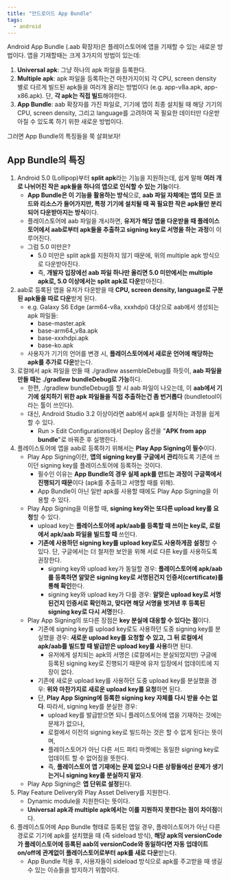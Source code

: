 ```yaml
---
title: "안드로이드 App Bundle"
tags:
  - android
---
```


Android App Bundle (.aab 확장자)은 플레이스토어에 앱을 기재할 수 있는 새로운 방법이다. 앱을 기재할때는 크게 3가지의 방법이 있는데:

1. **Universal apk**: 그냥 하나의 apk 파일을 등록한다.
2. **Multiple apk**: apk 파일을 등록하는건 마찬가지이되 각 CPU, screen density 별로 다르게 빌드된 apk들을 여러개 올리는 방법이다 (e.g. app-v8a.apk, app-x86.apk).
단, **각 apk는 직접 빌드**해야한다.
3. **App Bundle**: aab 확장자를 가진 파일로, 기기에 앱이 최종 설치될 때 해당 기기의 CPU, screen density, 그리고 language를 고려하여 꼭 필요한 데이터만 다운받아질 수 있도록 하기 위한 새로운 방법이다.

그러면 App Bundle의 특징들을 쭉 살펴보자!

## App Bundle의 특징

1. Android 5.0 (Lollipop)부터 **split apk**라는 기능을 지원하는데, 쉽게 말해 **여러 개로 나뉘어진 작은 apk들을 하나의 앱으로 인식할 수 있는 기능**이다.
    - **App Bundle은 이 기능을 활용하는 방식**으로, **aab 파일 자체에는 앱의 모든 코드와 리소스가 들어가지만, 특정 기기에 설치될 때 꼭 필요한 작은 apk들만 분리되어 다운받아지는 방식**이다.
    - 플레이스토어에 aab 파일을 개시하면, **유저가 해당 앱을 다운받을 때 플레이스토어에서 aab로부터 apk들을 추출하고 signing key로 서명을 하는 과정**이 이루어진다.
    - 그럼 5.0 미만은?
        - 5.0 미만은 split apk를 지원하지 않기 때문에, 위의 multiple apk 방식으로 다운받아진다.
        - 즉, **개발자 입장에선 aab 파일 하나만 올리면 5.0 미만에서는 multiple apk로, 5.0 이상에서는 split apk로 다운**받아진다.
2. aab로 등록된 앱을 유저가 다운받을 때 **CPU, screen density, language로 구분된 apk들을 따로 다운**받게 된다.
    - e.g. Galaxy S6 Edge (arm64-v8a, xxxhdpi) 대상으로 aab에서 생성되는 apk 파일들:
        - base-master.apk
        - base-arm64_v8a.apk
        - base-xxxhdpi.apk
        - base-ko.apk
    - 사용자가 기기의 언어를 변경 시, **플레이스토어에서 새로운 언어에 해당하는 apk를 추가로 다운**받는다.
3. 로컬에서 apk 파일을 만들 때 ./gradlew assembleDebug를 하듯이, **aab 파일을 만들 때는 ./gradlew bundleDebug로 가능**하다.
    - 한편, ./gradlew bundleDebug를 할 시 aab 파일이 나오는데, 이 **aab에서 기기에 설치하기 위한 apk 파일들을 직접 추출하는건 좀 번거롭다** (bundletool이라는 툴이 쓰인다).
    - 대신, Android Studio 3.2 이상이라면 aab에서 apk를 설치하는 과정을 쉽게 할 수 있다.
        - Run > Edit Configurations에서 Deploy 옵션을 "**APK from app bundle**"로 바꿔준 후 실행한다.
4. 플레이스토어에 앱을 aab로 등록하기 위해서는 **Play App Signing이 필수**이다.
    - Play App Signing이란, **앱의 signing key를 구글에서 관리**하도록 기존에 쓰이던 signing key를 플레이스토어에 등록하는 것이다.
        - 필수인 이유는 **App Bundle의 경우 실제 apk를 만드는 과정이 구글쪽에서 진행되기 때문**이다 (apk를 추출하고 서명할 때를 위해).
        - App Bundle이 아닌 일반 apk를 사용할 때에도 Play App Signing을 이용할 수 있다.
    - Play App Signing을 이용할 때, **signing key와는 또다른 upload key를 요청**할 수 있다.
        - upload key는 **플레이스토어에 apk/aab를 등록할 때 쓰이는 key로, 로컬에서 apk/aab 파일을 빌드할 때** 쓰인다.
        - **기존에 사용하던 signing key를 upload key로도 사용하게끔 설정**할 수 있다. 단, 구글에서는 더 철저한 보안을 위해 서로 다른 key를 사용하도록 권장한다.
            - signing key와 upload key가 동일할 경우: **플레이스토어에 apk/aab를 등록하면 알맞은 signing key로 서명된건지 인증서(certificate)를 통해 확인**한다.
            - signing key와 upload key가 다를 경우: **알맞은 upload key로 서명된건지 인증서로 확인하고, 맞다면 해당 서명을 벗겨낸 후 등록된 signing key로 다시 서명**한다.
    - Play App Signing의 또다른 장점은 **key 분실에 대응할 수 있다는 점**이다.
        - 기존에 signing key를 upload key로도 사용하던 도중 signing key를 분실했을 경우: **새로운 upload key를 요청할 수 있고, 그 뒤 로컬에서 apk/aab를 빌드할 때 발급받은 upload key를 사용**하면 된다.
            - 유저에게 설치되는 apk의 서명은 (로컬에서는 분실되었지만) 구글에 등록된 signing key로 진행되기 때문에 유저 입장에서 업데이트에 지장이 없다.
        - 기존에 새로운 upload key를 사용하던 도중 upload key를 분실했을 경우: **위와 마찬가지로 새로운 upload key를 요청**하면 된다.
        - 단, **Play App Signing에 등록한 signing key 자체를 다시 받을 수는 없다**. 따라서, signing key를 분실한 경우:
            - upload key를 발급받으면 되니 플레이스토어에 앱을 기재하는 것에는 문제가 없으나,
            - 로컬에서 이전의 signing key로 빌드하는 것은 할 수 없게 된다는 뜻이며,
            - 플레이스토어가 아닌 다른 서드 파티 마켓에는 동일한 signing key로 업데이트 할 수 없어짐을 뜻한다.
            - 즉, **플레이스토어 앱 기재에는 문제 없으나 다른 상황들에선 문제가 생기는거니 signing key를 분실하지 말자**.
    - Play App Signing은 **앱 단위로 설정**된다.
5. Play Feature Delivery와 Play Asset Delivery를 지원한다.
    - Dynamic module을 지원한다는 뜻이다.
    - **Universal apk과 multiple apk에서는 이를 지원하지 못한다는 점이 차이점**이다.
6. 플레이스토어에 App Bundle 형태로 등록된 앱일 경우, 플레이스토어가 아닌 다른 경로로 기기에 apk를 설치했을 때 (즉 sideload 방식), **해당 apk의 versionCode가 플레이스토어에 등록된 aab의 versionCode와 동일하다면 자동 업데이트 on/off에 관계없이 플레이스토어로부터 apk를 새로 다운**받는다.
    - App Bundle 적용 후, 사용자들이 sideload 방식으로 apk를 주고받을 때 생길 수 있는 이슈들을 방지하기 위함이다.
